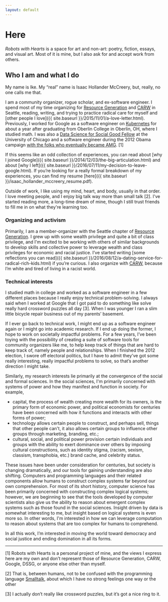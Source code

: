 ```yaml
---
layout: default
---
```


Here
===

*Robots with Hearts* is a space for art and non-art: poetry, fiction, essays, and
visual art.  Most of it is mine, but I also ask for and accept work from others.

Who I am and what I do
---

My name is Ike.  My “real” name is Isaac Hollander McCreery, but, really, no one calls me that.

I am a community organizer, rogue scholar, and ex-software engineer.  I spend most of my time organizing for [Resource Generation](http://resourcegeneration.org/) and [CARW](https://carw.org/) in Seattle, reading, writing, and trying to practice radical care for myself and [other people I love]({{ site.baseurl }}/2015/11/01/a-love-letter.html).  Previously, I worked for Google as a software engineer on [Kubernetes](http://kubernetes.io/) for about a year after graduating from Oberlin College in Oberlin, OH, where I studied math.  I was also a [Data Science for Social Good Fellow](https://dssg.uchicago.edu/) at the University of Chicago and a software engineer during the 2012 Obama campaign [with the folks who eventually became AMG](http://www.nytimes.com/2013/06/23/magazine/the-obama-campaigns-digital-masterminds-cash-in.html?ref=magazine). [1]

If this seems like an odd collection of experiences, you can read about [why I joined Google]({{ site.baseurl }}/2014/12/03/the-big-articulation.html) and about [why I left]({{ site.baseurl }}/2016/07/11/my-decision-to-leave-google.html).  If you’re looking for a really formal breakdown of my experiences, you can find my resume [here]({{ site.baseurl }}/isaac_hollander_mccreery_resume.pdf).

Outside of work, I like using my mind, heart, and body, usually in that order.  I love meeting people, and I enjoy big talk way more than small talk [2].  I've started reading more, a long-time dream of mine, though I still trust friends to fill me in on what they're learning too.

### Organizing and activism

Primarily, I am a member-organizer with the Seattle chapter of [Resource Generation](http://resourcegeneration.org/).  I
grew up with some wealth privilege and quite a bit of class privilege, and I'm excited to be working with others of
similar backgrounds to develop skills and collective power to leverage wealth and class privileges for economic and racial
justice.  I’ve started writing [some reflections you can read]({{ site.baseurl }}/2016/08/12/a-dating-service-for-radical-rich-kids.html) if you’re curious.  I also organize with [CARW](https://carw.org/), because I’m white and tired of living in a racist world.

### Technical interests

I studied math in college and worked as a software engineer in a few different places because I really enjoy technical problem-solving.  I always said when I worked at Google that I got paid to do something like solve really hard crossword puzzles all day [3].  When I was younger I ran a slim little bicycle repair business out of my parents’ basement.

If I ever go back to technical work, I might end up as a software engineer again or I might go into academic research.  If I end up doing the former, I hope to work on societally impactful problems.  For a few years, I’ve been toying with the possibility of creating a suite of software tools for community organizers like me, to help keep track of things that are hard to keep track of, namely people and relationships.  When I finished the 2012 election, I swore off electoral politics, but I have to admit they’ve got some really interesting, really impactful problems to solve, so that’s another direction I might take.

Similarly, my research interests lie primarily at the convergence of the social and formal sciences.  In the social sciences, I'm primarily concerned with systems of power and how they manifest and function in society.  For example,

- capital, the process of wealth creating more wealth for its owners, is the primary form of economic power, and
  political economists for centuries have been concerned with how it functions and interacts with other forms of power;
- technology allows certain people to construct, and perhaps sell, things that other people can't, it also allows
  certain groups to influence other groups through marketing, branding, etc.;
- cultural, social, and political power provision certain individuals and groups with the ability to exert dominance
  over others by imposing cultural constructions, such as identity stigma, (racism, sexism, classism, transphobia, etc.)
  brand cache, and celebrity status.

These issues have been under consideration for centuries, but society is changing dramatically, and our tools for gaining understanding are also shifting.  Computers and programming languages and their related components allow humans to construct complex systems far beyond our own comprehension.  For most of its short history, computer science has been primarily concerned with constructing complex logical systems; however, we are beginning to see that the tools developed by computer scientists also give us the ability to reason about emergent complex systems such as those found in the social sciences.  Insight driven by data is somewhat interesting to me, but insight based on logical systems is even more so.  In other words, I'm interested in how we can leverage computation to reason about systems that are too complex for humans to comprehend.

In all this work, I’m interested in moving the world toward democracy and social justice and ending domination in all its forms.

---

[1] Robots with Hearts is a personal project of mine, and the views I express here are my own and don’t represent
those of Resource Generation, CARW, Google, DSSG, or anyone else other than myself.

[2] That is, between humans, not to be confused with the programming language [Smalltalk](http://en.wikipedia.org/wiki/Smalltalk),
about which I have no strong feelings one way or the other

[3] I actually don’t really like crossword puzzles, but it’s got a nice ring to it.
